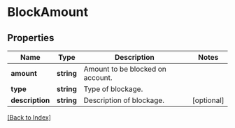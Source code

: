 # BlockAmount

## Properties

Name | Type | Description | Notes
------------ | ------------- | ------------- | -------------
**amount** | **string** | Amount to be blocked on account. |
**type** | **string** | Type of blockage. |
**description** | **string** | Description of blockage. | [optional]

[[Back to Index]](../index.md)
